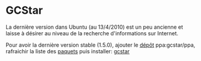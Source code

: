 # GCStar

La dernière version dans Ubuntu (au 13/4/2010) est un peu ancienne et
laisse à désirer au niveau de la recherche d'informations sur Internet.

Pour avoir la dernière version stable (1.5.0), ajouter le
[dépôt](Dépôt) ppa:gcstar/ppa, rafraichir la liste des
[paquets](Paquet) puis installer: [gcstar](apt://gcstar)
